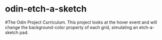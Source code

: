 # odin-etch-a-sketch
#The Odin Project Curriculum.
This project looks at the hover event and will change the background-color property of each grid, simulating an etch-a-sketch pad.
